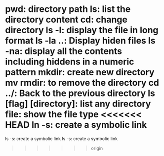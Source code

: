 pwd: directory path
ls: list the directory content
cd: change directory
ls -l: display the file in long format
ls -la ..: Display hiden files
ls -na: display all the contents including hiddens in a numeric pattern
mkdir: create new directory
mv
rmdir: to remove the directory
cd ../: Back to the previous directory
ls [flag] [directory]: list any directory
file: show the file type
<<<<<<< HEAD
ln -s: create a symbolic link
=======
ls -s: create a symbolic link
ls -s: create a symbolic link
>>>>>>> origin
